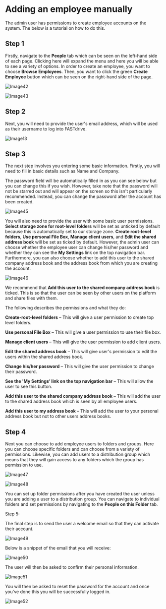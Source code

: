 # Adding an employee manually

The admin user has permissions to create employee accounts on the system. The below is a tutorial on how to do this.

## Step 1

Firstly, navigate to the __People__ tab which can be seen on the left-hand side of each page. Clicking here will expand the menu and here you will be able to see a variety of options. In order to create an employee, you want to choose __Browse Employees__. Then, you want to click the green __Create Employee__ button which can be seen on the right-hand side of the page.

![Image42](files/Image42.png)

![Image43](files/Image43.png)

## Step 2

Next, you will need to provide the user's email address, which will be used as their username to log into FASTdrive.

![Image13](files/Image13.png)

## Step 3

The next step involves you entering some basic information. Firstly, you will need to fill in basic details such as Name and Company.

The password field will be automatically filled in as you can see below but you can change this if you wish. However, take note that the password will not be starred out and will appear on the screen so this isn't particularly recommended. Instead, you can change the password after the account has been created.

![Image45](files/Image45.png)

You will also need to provide the user with some basic user permissions. __Select storage zone for root-level folders__ will be set as unticked by default because this is automatically set to our storage zone. __Create root-level folders__, __Use personal File Box__, __Manage client users__, and __Edit the shared address book__ will be set as ticked by default. However, the admin user can choose whether the employee user can change his/her password and whether they can see the __My Settings__ link on the top navigation bar. Furthermore, you can also choose whether to add this user to the shared company address book and the address book from which you are creating the account.

![Image46](files/Image46.png)

We recommend that __Add this user to the shared company address book__ is ticked. This is so that the user can be seen by other users on the platform and share files with them.

The following describes the permissions and what they do:

__Create-root-level folders__ – This will give a user permission to create top level folders.

__Use personal File Box__ – This will give a user permission to use their file box.

__Manage client users__ – This will give the user permission to add client users.

__Edit the shared address book__ – This will give user's permission to edit the users within the shared address book.

__Change his/her password__ – This will give the user permission to change their password.

__See the 'My Settings’ link on the top navigation bar__ – This will allow the user to see this button.

__Add this user to the shared company address book__ – This will add the user to the shared address book which is seen by all employee users.

__Add this user to my address book__ – This will add the user to your personal address book but not to other users address books.

## Step 4

Next you can choose to add employee users to folders and groups. Here you can choose specific folders and can choose from a variety of permissions. Likewise, you can add users to a distribution group which means that they will gain access to any folders which the group has permission to use.

![Image47](files/Image47.png)

![Image48](files/Image48.png)

You can set up folder permissions after you have created the user unless you are adding a user to a distribution group. You can navigate to individual folders and set permissions by navigating to the __People on this Folder__ tab.

Step 5:

The final step is to send the user a welcome email so that they can activate their account.

![Image49](files/Image49.png)

Below is a snippet of the email that you will receive:

![Image50](files/Image50.png)

The user will then be asked to confirm their personal information.

![Image51](files/Image51.png)

You will then be asked to reset the password for the account and once you've done this you will be successfully logged in.

![Image52](files/Image52.png)
